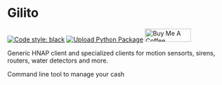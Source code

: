 Gilito
===

[![Code style: black](https://img.shields.io/badge/code%20style-black-000000.svg)](https://github.com/ambv/black)
[![Upload Python Package](https://github.com/ldotlopez/gilito/actions/workflows/python-publish.yml/badge.svg)](https://github.com/ldotlopez/gilito/actions/workflows/python-publish.yml)
<a href="https://www.buymeacoffee.com/zepolson" target="_blank"><img src="https://cdn.buymeacoffee.com/buttons/v2/default-yellow.png" alt="Buy Me A Coffee" style="height: 30px !important;width: 105px !important;" ></a>

Generic HNAP client and specialized clients for  motion sensorts, sirens,
routers, water detectors and more.


Command line tool to manage your cash

